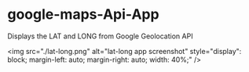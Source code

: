 # google-maps-Api-App
Displays the LAT and LONG from Google Geolocation API





<img src="./lat-long.png"
     alt="lat-long app screenshot"
     style="display": block; margin-left: auto; margin-right: auto; width: 40%;" />

